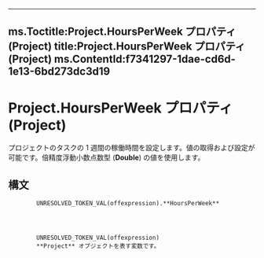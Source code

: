 

---
ms.Toctitle:Project.HoursPerWeek プロパティ (Project)
title:Project.HoursPerWeek プロパティ (Project)
ms.ContentId:f7341297-1dae-cd6d-1e13-6bd273dc3d19
---
# Project.HoursPerWeek プロパティ (Project)




プロジェクトのタスクの 1 週間の稼働時間を設定します。値の取得および設定が可能です。倍精度浮動小数点数型 (**Double**) の値を使用します。

## 構文

            UNRESOLVED_TOKEN_VAL(offexpression).**HoursPerWeek**




            UNRESOLVED_TOKEN_VAL(offexpression)
            **Project** オブジェクトを表す変数です。




